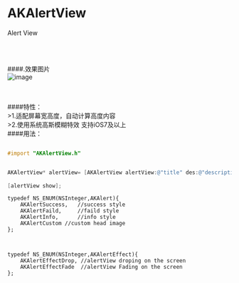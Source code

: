 # AKAlertView
Alert View


<br /><br />

####.效果图片<br />
![image](./AKAlertDemo.gif)<br /><br />

<br />
####特性：<br />
>1.适配屏幕宽高度，自动计算高度内容<br />
>2.使用系统高斯模糊特效
支持iOS7及以上

<br />
####用法：<br />



```objective-c

#import "AKAlertView.h"


AKAlertView* alertView= [AKAlertView alertView:@"title" des:@"description"  type:AKAlertSuccess effect:AKAlertEffectDrop sureTitle:sureTitle cancelTitle:cancelTitle];
            
[alertView show];
```


```
typedef NS_ENUM(NSInteger,AKAlert){
    AKAlertSuccess,   //success style
    AKAlertFaild,     //faild style
    AKAlertInfo,      //info style
    AKAlertCustom //custom head image
};



typedef NS_ENUM(NSInteger,AKAlertEffect){
    AKAlertEffectDrop, //alertView droping on the screen
    AKAlertEffectFade  //alertView Fading on the screen
};

```
